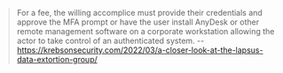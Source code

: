 > For a fee, the willing accomplice must provide their credentials and approve the MFA prompt or have the user install AnyDesk or other remote management software on a corporate workstation allowing the actor to take control of an authenticated system. -- https://krebsonsecurity.com/2022/03/a-closer-look-at-the-lapsus-data-extortion-group/
